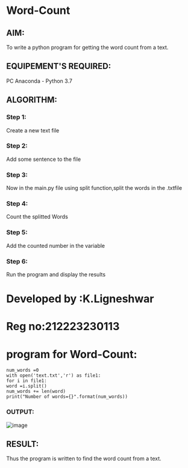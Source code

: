 # Word-Count
## AIM:
To write a python program for getting the word count from a text.
## EQUIPEMENT'S REQUIRED: 
PC
Anaconda - Python 3.7
## ALGORITHM: 
### Step 1: 
Create a new text file
### Step 2: 
Add some sentence to the file
### Step 3: 
Now in the main.py file using split function,split the words in the .txtfile
### Step 4:
Count the splitted Words
### Step 5:
Add the counted number in the variable
### Step 6:
Run the program and display the results

# Developed by :K.Ligneshwar
# Reg no:212223230113
# program for Word-Count:
```
num_words =0
with open('text.txt','r') as file1:
for i in file1:
word =i.split()
num_words += len(word)
print("Number of words={}".format(num_words))

```

### OUTPUT:
![image](https://github.com/ligneshwar/Word-Count/assets/149365037/7510767b-78d3-40ed-a551-a8160f3db844)

## RESULT:
Thus the program is written to find the word count from a text.
